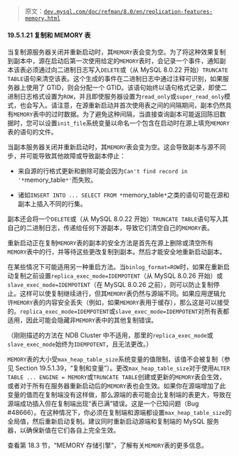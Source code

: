 > 原文：[`dev.mysql.com/doc/refman/8.0/en/replication-features-memory.html`](https://dev.mysql.com/doc/refman/8.0/en/replication-features-memory.html)

#### 19.5.1.21 复制和 MEMORY 表

当复制源服务器关闭并重新启动时，其`MEMORY`表会变为空。为了将这种效果复制到副本中，源在启动后第一次使用给定的`MEMORY`表时，会记录一个事件，通知副本该表必须通过向二进制日志写入`DELETE`或（从 MySQL 8.0.22 开始）`TRUNCATE TABLE`语句来清空该表。这个生成的事件在二进制日志中通过注释可识别，如果服务器上使用了 GTID，则会分配一个 GTID。该语句始终以语句格式记录，即使二进制日志格式设置为`ROW`，并且即使服务器设置为`read_only`或`super_read_only`模式，也会写入。请注意，在源重新启动并首次使用表之间的间隔期间，副本仍然具有`MEMORY`表中的过时数据。为了避免这种间隔，当直接查询副本可能返回陈旧数据时，您可以设置`init_file`系统变量以命名一个包含在启动时在源上填充`MEMORY`表的语句的文件。

当副本服务器关闭并重新启动时，其`MEMORY`表会变为空。这会导致副本与源不同步，并可能导致其他故障或导致副本停止：

+   来自源的行格式更新和删除可能会因为`Can't find record in '*`memory_table`*'`而失败。

+   诸如`INSERT INTO ... SELECT FROM *`memory_table`*`之类的语句可能在源和副本上插入不同的行集。

副本还会将一个`DELETE`或（从 MySQL 8.0.22 开始）`TRUNCATE TABLE`语句写入其自己的二进制日志，传递给任何下游副本，导致它们清空自己的`MEMORY`表。

重新启动正在复制`MEMORY`表的副本的安全方法是首先在源上删除或清空所有`MEMORY`表中的行，并等待这些更改复制到副本。然后才能安全地重新启动副本。

在某些情况下可能适用另一种重启方法。当`binlog_format=ROW`时，如果在重新启动复制之前设置`replica_exec_mode=IDEMPOTENT`（从 MySQL 8.0.26 开始）或`slave_exec_mode=IDEMPOTENT`（在 MySQL 8.0.26 之前），则可以防止复制停止。这样可以使复制继续进行，但其`MEMORY`表仍然与源端不同。如果应用逻辑允许`MEMORY`表的内容安全丢失（例如，如果`MEMORY`表用于缓存），那么这是可以接受的。`replica_exec_mode=IDEMPOTENT`或`slave_exec_mode=IDEMPOTENT`对所有表都适用，因此可能会隐藏非`MEMORY`表中的其他复制错误。

（刚刚描述的方法在 NDB Cluster 中不适用，那里的`replica_exec_mode`或`slave_exec_mode`始终为`IDEMPOTENT`，且无法更改。）

`MEMORY`表的大小受`max_heap_table_size`系统变量的值限制，该值不会被复制（参见 Section 19.5.1.39，“复制和变量”）。更改`max_heap_table_size`对于使用`ALTER TABLE ... ENGINE = MEMORY`或`TRUNCATE TABLE`创建或更新的`MEMORY`表会生效，或者对于所有在服务器重新启动后的`MEMORY`表也会生效。如果你在源端增加了此变量的值而在复制端没有这样做，那么源端的表可能会比复制端的表更大，导致在源端成功插入但在复制端出现“表已满”错误。这是一个已知问题（Bug #48666）。在这种情况下，你必须在复制端和源端都设置`max_heap_table_size`的全局值，然后重新启动复制。建议同时重新启动源端和复制端的 MySQL 服务器，以确保新值在它们各自上完全生效。

查看第 18.3 节，“MEMORY 存储引擎”，了解有关`MEMORY`表的更多信息。
